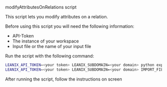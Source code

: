 modifyAttributesOnRelations script

This script lets you modify attributes on a relation.  

Before using this script you will need the following information:
- API-Token
- The instance of your workspace
- Input file or the name of your input file

Run the script with the following command:  
```bash
LEANIX_API_TOKEN=<your token> LEANIX_SUBDOMAIN=<your domain> python exportRelationship.py
LEANIX_API_TOKEN=<your token> LEANIX_SUBDOMAIN=<your domain> IMPORT_FILE=<your input file> python importRelations.py
```

After running the script, follow the instructions on screen